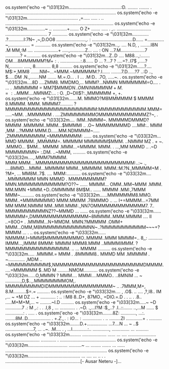 os.system('echo -e "\031[32m.........................................:D.  ........  ........   .     .......................................................................................
os.system('echo -e "\031[32m........................................ ,=..... .....  .   ..             .....................................................................................
os.system('echo -e "\031[32m..............~ .. ...........+....... O Z+ .......      .....  .  ,..             ...........................  ................................. 7 ............
os.system('echo -e "\031[32m.............  .?............I:7N~ ,~,D.OO8 .......................,. : ................................D...... =............. ~,................ = ............
os.system('echo -e "\031[32m..,.    .... N.D, , ........I8N   .M MM,:M .... ...................+    .....,............Z...  .... : ON  ...7.M...................7 ............? =...........
os.system('echo -e "\031[32m...Z..D .... M88...,:....... OM....$8MMMMMM?M+ :.$ ................:.8...... D  ... ?...7 ? ....=?..I7$ ,.....?N,..........  ....., 8............ 8,8 ..........
os.system('echo -e "\031[32m......?.... M$:+,MIM8 .......NM~...=MMM.~MMMMMM.?.I......  ........7.D......?7   ..:D .., $.....DM .N.,.......NM ....... M.=.O... . I ... .M:D.. .7O, .....~.  .
os.system('echo -e "\031[32m....8D ....ZMM8.  MMDMO,... MMM?...NMMN  MMMMMMM=O....  .  ...  . .MMMMMM = MM7$MMM$DN..OMNINMMMNM+ M.=:.  .  MMM  ....NMNM$Z:... : O. ,D~DII$?:.,MMMMMM +, +.  
os.system('echo -e "\031[32m.......M.  MMMO?M8MMMMMM $  MMMM 8.MMMM. MMM. MMMM7.......... ?MMMMMMMMMMMMMMMMMMMMMMM:MMMMMMMMMMMM.MMM= .....~MM. ..MMMMMM . ....ZMMMMMM$MMO$MMMMMMMMMMMMZ?~, .
os.system('echo -e "\033[32m.... :MM..NMMM~. MMMMMDMMMD?MMMM .MMMMM..MMM...$MMMMI .. .O~ MMMMMMMMD ....MM:..  MMM  ,MM ...?MMM  MMM.D......MM.NDMMMM~..... ,ZMMMMMMMMM,=MMMMMMMM:     ......
os.system('echo -e "\033[32m...  MMD MMMM. ,MMMMM=.   MMMMM  MMMMMM$MMM. ..NMMM MZ . + ~.   .MMMO... $MM... MMMM .MMM...=MMMM. MMM. . ...,MM MMMD .. .~D MMMMMMMN+ :.DM. ..~MMM, ..........
os.system('echo -e "\033[32m....,.MMM7MMMM. MMM.MMM....MMMMMMMMMNMMMMMMMMMMMMMMM:..:~  ., ....8MMD....MMM...MMMMM  MMM..,MMMMM. MMM.:M.?N.,MMMMM+M . ?M+, ... MM8M..7$. .... MMM:...........
os.system('echo -e "\033[32m.... ..MMMMMMM  MMN MMMD . MMMMMMMMM?MMN.MMMMMMMMMMMM?O??~ ...... MMMM... OMM..MM~MMM .MMM. MM.MMN +MMM.+D..OMMMMM  8M$M.. ...... MMMM .MM:,7MMM MMM~...........
os.system('echo -e "\033[32m......MMMMMMM8.MMO. MMM..+MMIMMMMMO MMM.MMMM .78MMMO ..   ... I+=MMMM...=7MM MM  MMM.NMMM MM..MMI.MMM:.,NN7OMMMMMMMMMMMMM7.  7.. MMMMMMMMMMNZ??~MMMD ... ......
os.system('echo -e "\033[32m...... MMMMM=,DMMMMMMMMMMMMMM~8MMMM..MMM.MMMM .... II ..=8OO+  . .MMMM...N+MMDM.  MMN.?MMMMM .OMM+ MMM...OMM,M8MMMMMMMMMMMMNN~..?MMMMMMMMMMM~~~+?MMMM ...  .  ..
os.system('echo -e "\033[32m...... NMMMM.I=MMM$MMMMMMMMMO..MMMM..MMM MMMM=.. 8,,: ........... IMMM...,IMMM   8MMM: MMMM   MMM8.MMM ..MMMM$IMMM$. ?MMMMMMMMMMMMMMMM. ..   ... MMMM ..........
os.system('echo -e "\033[32m..... .MMMM.= MMM . .8MMMM8.. MMMD  MM .MMMMM .   ~............. ,MDM .. ~MMMMMMMMMM$,NMMMMMMMMMMMMMMMMMMMMMMDMMMM.....=MMMMMM $..MD M .........NMOM...........
os.system('echo -e "\033[32m......O,MMMN ? MMM.... MMMI....MMMO..  ..8MNIM  ... ~ ............,D,$..,.MMMMMMMMOM,. MMMMMMMMMDIDMMMMMMMMMMMMMMMM~  ..  .7MMM,M+, 8.M..........$=.= ..........
os.system('echo -e "\033[32m.... , .O$.   .. .... ,?,I8.. IM ,... ~ +M DZ  ... + ............ :  .. ::M8 8..D+,  87MO., =DIO.=.D   . . .. .  .8.. .....M+M+M,... ~ .........~I.D ..........
os.system('echo -e "\033[32m.....~ ~D .............7 .:  M ,.: . .  .I,8 , ...   ............  .  .~D. .,...I?M :$,,..?   .I..::.......     ..,...M ...... $  ..............: .  .....   . 
os.system('echo -e "\033[32m........8Z: ............,  ...:.  ........8M..D..................   .  $+  . Z . ,.:IO ...:.  .. ..$..........   .  ..  .........ZI .............+ .  ..........
os.system('echo -e "\033[32m........D.+................ ...7....N ... ~ ..$ ......................7, ...  ..~. .M....  . ,  ...I............:.. ............., .............. ... ..........
os.system('echo -e "\033[32m......... ................... ...... ... ....  ......................  ........................... ............ .  ............................................
os.system('echo -e "\033[32m............................... ..........~ ... ........ ....... ...    ......  ................................................................................
os.system('echo -e "\033[32m.........................................  ...  ....  ...   ..  .  .            ...........................................................[- Ausar Neteru -]...

